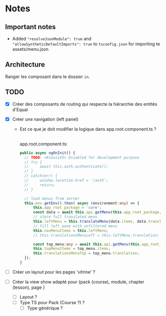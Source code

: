 # Notes

## Important notes

- Added `"resolveJsonModule": true` and `"allowSyntheticDefaultImports": true` to `tsconfig.json` for importing te assets/menu.json

## Architecture

Ranger les composant dans le dossier `in`.

## TODO

- [x] Créer des composants de routing qui respecte la hiérarchie des entités d'Equal
- [x] Créer une navigation (left panel)

  - Est ce que je doit modifier la logique dans app.root.component.ts ?

    <br>app.root.component.ts:

    ```ts
    public async ngOnInit() {
      // TODO: <AlexisVS> Disabled for development purpose
      // try {
      //     await this.auth.authenticate();
      // }
      // catch(err) {
      //     window.location.href = '/auth';
      //     return;
      // }

      // load menus from server
      this.env.getEnv().then( async (environment:any) => {
          this.app_root_package = 'core';
          const data = await this.api.getMenu(this.app_root_package, 'sandbox.left');
          // store full translated menu
          this.leftMenu = this.translateMenu(data.items, data.translation);
          // fill left pane with unfiltered menu
          this.navMenuItems = this.leftMenu;
          // this.translationsMenuLeft = this.leftMenu.translation;

          const top_menu:any = await this.api.getMenu(this.app_root_package, 'sandbox.top');
          this.topMenuItems = top_menu.items;
          this.translationsMenuTop = top_menu.translation;
      });
    }
    ```

- [ ] Créer un layout pour les pages 'vitrine' ?
- [ ] Créer la view show adapté pour {pack (course), module, chapter (lesson), page }
  - [ ] Layout ?
  - [ ] Type TS pour Pack (Course ?) ?
    - [ ] Type générique ?

